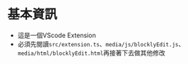 # 基本資訊

- 這是一個VScode Extension
- 必須先閱讀`src/extension.ts`、`media/js/blocklyEdit.js`、`media/html/blocklyEdit.html`再接著下去做其他修改
